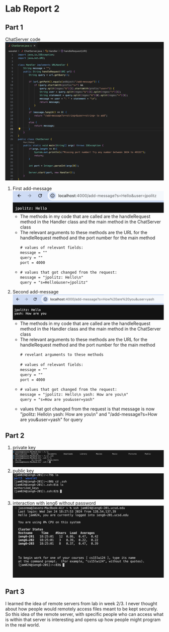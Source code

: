 # Lab Report 2  
## Part 1
  ChatServer code  
  ![chatservercode](chatservercode.png)  
  1. First add-message
     ![add-message](add-message1.png)
     * The methods in my code that are called are the handleRequest method in the Handler class and the main method in the ChatServer class
     * The relevant arguments to these methods are the URL for the handleRequest method and the port number for the main method  
       ```
       # values of relevant fields:
       message = ""  
       query = ""  
       port = 4000  
       ```
     *
       ```
       # values that got changed from the request:
       message = "jpolitz: Hello\n"
       query = "s=Hello&user=jpolitz"
       ```
  2. Second add-message
     ![add-message](add-message2.png)
     * The methods in my code that are called are the handleRequest method in the Handler class and the main method in the ChatServer class
     * The relevant arguments to these methods are the URL for the handleRequest method and the port number for the main method
        ```
       # revelant arguments to these methods
      
       # values of relevant fields:
       message = ""
       query = ""
       port = 4000
       ```
     *
        ```
       # values that got changed from the request:
       message = "jpolitz: Hello\n yash: How are you\n"
       query = "s=How are you&user=yash"
         ```
     * values that got changed from the request is that message is now "jpolitz: Hello\n yash: How are you\n" and "/add-message?s=How are you&user=yash" for query

## Part 2
  1. private key
     ![privatekey](privatekey.png)
  2. public key
     ![publickey](publickey.png)
  3. interaction with ieng6 without password
    ![w/opassword](wopassword.png)

## Part 3
I learned the idea of remote servers from lab in week 2/3. I never thought about how people would remotely access files meant to be kept securely. So this idea of the remote server, with specific people who can access what is within that server is interesting and opens up how people might program in the real world. 
